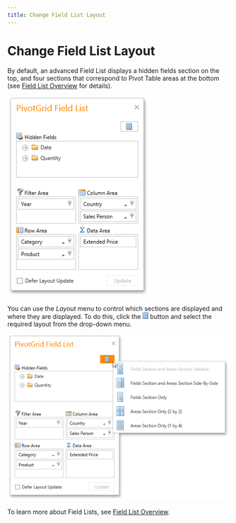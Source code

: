 ```yaml
---
title: Change Field List Layout
---
```

# Change Field List Layout
By default, an advanced Field List displays a hidden fields section on the top, and four sections that correspond to Pivot Table areas at the bottom (see [Field List Overview](../../../../interface-elements-for-web/articles/pivot-table/field-list-overview.md) for details).

![EU_ExcelFieldList](../../../images/Img15860.png)

You can use the _Layout_ menu to control which sections are displayed and where they are displayed. To do this, click the ![EU_FieldListLayoutButton](../../../images/Img15878.png) button and select the required layout from the drop-down menu.

![EU_FieldListLayout](../../../images/Img15864.png)

To learn more about Field Lists, see [Field List Overview](../../../../interface-elements-for-web/articles/pivot-table/field-list-overview.md).